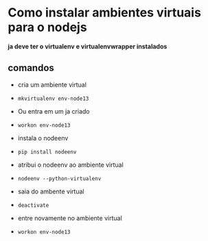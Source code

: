 # Como instalar ambientes virtuais para o nodejs
**ja deve ter o virtualenv e virtualenvwrapper instalados**

## comandos
  - cria um ambiente virtual
  - `mkvirtualenv env-node13`
  
  - Ou entra em um ja criado
  - `workon env-node13`
  
  - instala o nodeenv
  - `pip install nodeenv`
  
  - atribui o nodeenv ao ambiente virtual
  - `nodeenv --python-virtualenv`
  
  - saia do ambente virtual
  - `deactivate`
  
  - entre novamente no ambiente virtual
  - `workon env-node13`
